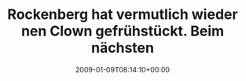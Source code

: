 ---
retweeted: false
source: <a href="http://twitter.com" rel="nofollow">Twitter Web Client</a>
entities:
  hashtags: []
  symbols: []
  user_mentions: []
  urls: []
display_text_range:
- '0'
- '133'
favorite_count: '0'
id_str: '1106343749'
truncated: false
retweet_count: '0'
id: '1106343749'
created_at: Fri Jan 09 08:14:10 +0000 2009
favorited: false
full_text: Rockenberg hat vermutlich wieder nen Clown gefrühstückt. Beim nächsten
  Witz fahr ich ins Funkhaus und dann geht dort die Burg hoch...
lang: de
tags:
- pesos/twitter
date: '2009-01-09T08:14:10+00:00'
src: https://twitter.com/bascht/status/1106343749
original_url: https://twitter.com/bascht/status/1106343749
type: twitter_tweet
text: Rockenberg hat vermutlich wieder nen Clown gefrühstückt. Beim nächsten Witz
  fahr ich ins Funkhaus und dann geht dort die Burg hoch...
title: 'Rockenberg hat vermutlich wieder nen Clown gefrühstückt. Beim nächsten '

---